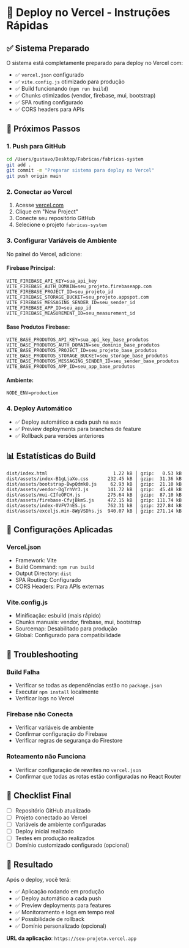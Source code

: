 # 🚀 Deploy no Vercel - Instruções Rápidas

## ✅ Sistema Preparado

O sistema está completamente preparado para deploy no Vercel com:

- ✅ `vercel.json` configurado
- ✅ `vite.config.js` otimizado para produção
- ✅ Build funcionando (`npm run build`)
- ✅ Chunks otimizados (vendor, firebase, mui, bootstrap)
- ✅ SPA routing configurado
- ✅ CORS headers para APIs

## 🎯 Próximos Passos

### 1. Push para GitHub
```bash
cd /Users/gustavo/Desktop/Fabricas/fabricas-system
git add .
git commit -m "Preparar sistema para deploy no Vercel"
git push origin main
```

### 2. Conectar ao Vercel
1. Acesse [vercel.com](https://vercel.com)
2. Clique em "New Project"
3. Conecte seu repositório GitHub
4. Selecione o projeto `fabricas-system`

### 3. Configurar Variáveis de Ambiente
No painel do Vercel, adicione:

#### Firebase Principal:
```
VITE_FIREBASE_API_KEY=sua_api_key
VITE_FIREBASE_AUTH_DOMAIN=seu_projeto.firebaseapp.com
VITE_FIREBASE_PROJECT_ID=seu_projeto_id
VITE_FIREBASE_STORAGE_BUCKET=seu_projeto.appspot.com
VITE_FIREBASE_MESSAGING_SENDER_ID=seu_sender_id
VITE_FIREBASE_APP_ID=seu_app_id
VITE_FIREBASE_MEASUREMENT_ID=seu_measurement_id
```

#### Base Produtos Firebase:
```
VITE_BASE_PRODUTOS_API_KEY=sua_api_key_base_produtos
VITE_BASE_PRODUTOS_AUTH_DOMAIN=seu_dominio_base_produtos
VITE_BASE_PRODUTOS_PROJECT_ID=seu_projeto_base_produtos
VITE_BASE_PRODUTOS_STORAGE_BUCKET=seu_storage_base_produtos
VITE_BASE_PRODUTOS_MESSAGING_SENDER_ID=seu_sender_base_produtos
VITE_BASE_PRODUTOS_APP_ID=seu_app_base_produtos
```

#### Ambiente:
```
NODE_ENV=production
```

### 4. Deploy Automático
- ✅ Deploy automático a cada push na `main`
- ✅ Preview deployments para branches de feature
- ✅ Rollback para versões anteriores

## 📊 Estatísticas do Build

```
dist/index.html                        1.22 kB │ gzip:   0.53 kB
dist/assets/index-B1gLjaXo.css       232.45 kB │ gzip:  31.36 kB
dist/assets/bootstrap-BwpQdmk0.js     62.93 kB │ gzip:  21.10 kB
dist/assets/vendor-DgTrhVr3.js       141.72 kB │ gzip:  45.48 kB
dist/assets/mui-CIfeOFCH.js          275.64 kB │ gzip:  87.10 kB
dist/assets/firebase-CfvjBkmS.js     472.15 kB │ gzip: 111.74 kB
dist/assets/index-0VFV7nES.js        762.31 kB │ gzip: 227.84 kB
dist/assets/exceljs.min-8WpVSDhs.js  940.07 kB │ gzip: 271.14 kB
```

## 🔧 Configurações Aplicadas

### Vercel.json
- Framework: Vite
- Build Command: `npm run build`
- Output Directory: `dist`
- SPA Routing: Configurado
- CORS Headers: Para APIs externas

### Vite.config.js
- Minificação: esbuild (mais rápido)
- Chunks manuais: vendor, firebase, mui, bootstrap
- Sourcemap: Desabilitado para produção
- Global: Configurado para compatibilidade

## 🚨 Troubleshooting

### Build Falha
- Verificar se todas as dependências estão no `package.json`
- Executar `npm install` localmente
- Verificar logs no Vercel

### Firebase não Conecta
- Verificar variáveis de ambiente
- Confirmar configuração do Firebase
- Verificar regras de segurança do Firestore

### Roteamento não Funciona
- Verificar configuração de rewrites no `vercel.json`
- Confirmar que todas as rotas estão configuradas no React Router

## 📝 Checklist Final

- [ ] Repositório GitHub atualizado
- [ ] Projeto conectado ao Vercel
- [ ] Variáveis de ambiente configuradas
- [ ] Deploy inicial realizado
- [ ] Testes em produção realizados
- [ ] Domínio customizado configurado (opcional)

## 🎉 Resultado

Após o deploy, você terá:
- ✅ Aplicação rodando em produção
- ✅ Deploy automático a cada push
- ✅ Preview deployments para features
- ✅ Monitoramento e logs em tempo real
- ✅ Possibilidade de rollback
- ✅ Domínio personalizado (opcional)

**URL da aplicação**: `https://seu-projeto.vercel.app`
